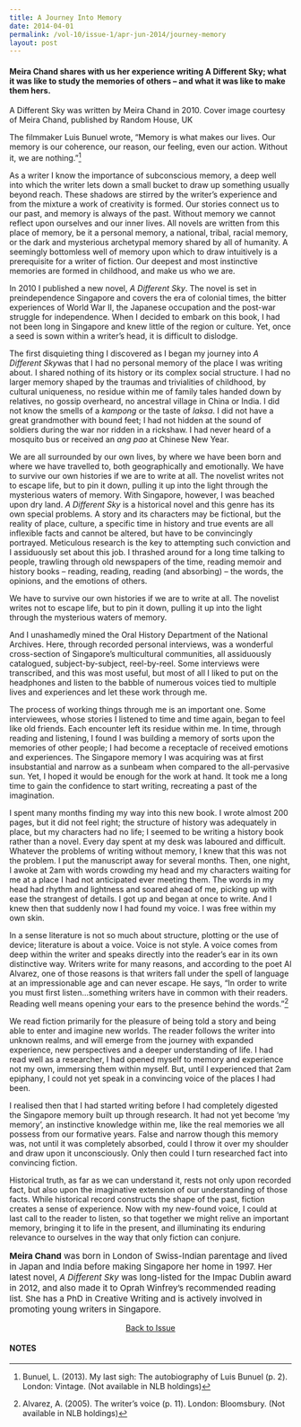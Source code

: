 ```yaml
---
title: A Journey Into Memory
date: 2014-04-01
permalink: /vol-10/issue-1/apr-jun-2014/journey-memory
layout: post
---
```

#### **Meira Chand** shares with us her experience writing A Different Sky; what it was like to study the memories of others – and what it was like to make them hers.

A Different Sky was written by Meira Chand in 2010. Cover image courtesy of Meira Chand, published by Random House, UK

The filmmaker Luis Bunuel wrote, “Memory is what makes our lives. Our memory is our coherence, our reason, our feeling, even our action. Without it, we are nothing.”[^1]

As a writer I know the importance of subconscious memory, a deep well into which the writer lets down a small bucket to draw up something usually beyond reach. These shadows are stirred by the writer’s experience and from the mixture a work of creativity is formed. Our stories connect us to our past, and memory is always of the past. Without memory we cannot reflect upon ourselves and our inner lives. All novels are written from this place of memory, be it a personal memory, a national, tribal, racial memory, or the dark and mysterious archetypal memory shared by all of humanity. A seemingly bottomless well of memory upon which to draw intuitively is a prerequisite for a writer of fiction. Our deepest and most instinctive memories are formed in childhood, and make us who we are.

In 2010 I published a new novel, <i>A Different Sky</i>. The novel is set in preindependence Singapore and covers the era of colonial times, the bitter experiences of World War II, the Japanese occupation and the post-war struggle for independence. When I decided to embark on this book, I had not been long in Singapore and knew little of the region or culture. Yet, once a seed is sown within a writer’s head, it is difficult to dislodge.

The first disquieting thing I discovered as I began my journey into <i>A Different Sky</i>was that I had no personal memory of the place I was writing about. I shared nothing of its history or its complex social structure. I had no larger memory shaped by the traumas and trivialities of childhood, by cultural uniqueness, no residue within me of family tales handed down by relatives, no gossip overheard, no ancestral village in China or India. I did not know the smells of a <i>kampong</i> or the taste of <i>laksa</i>. I did not have a great grandmother with bound feet; I had not hidden at the sound of soldiers during the war nor ridden in a rickshaw. I had never heard of a mosquito bus or received an <i>ang pao</i> at Chinese New Year.

We are all surrounded by our own lives, by where we have been born and where we have travelled to, both geographically and emotionally. We have to survive our own histories if we are to write at all. The novelist writes not to escape life, but to pin it down, pulling it up into the light through the mysterious waters of memory. With Singapore, however, I was beached upon dry land. <i>A Different Sky</i> is a historical novel and this genre has its own special problems. A story and its characters may be fictional, but the reality of place, culture, a specific time in history and true events are all inflexible facts and cannot be altered, but have to be convincingly portrayed. Meticulous research is the key to attempting such conviction and I assiduously set about this job. I thrashed around for a long time talking to people, trawling through old newspapers of the time, reading memoir and history books – reading, reading, reading (and absorbing) – the words, the opinions, and the emotions of others.

We have to survive our own histories if we are to write at all. The novelist writes not to escape life, but to pin it down, pulling it up into the light through the mysterious waters of memory.

And I unashamedly mined the Oral History Department of the National Archives. Here, through recorded personal interviews, was a wonderful cross-section of Singapore’s multicultural communities, all assiduously catalogued, subject-by-subject, reel-by-reel. Some interviews were transcribed, and this was most useful, but most of all I liked to put on the headphones and listen to the babble of numerous voices tied to multiple lives and experiences and let these work through me.

The process of working things through me is an important one. Some interviewees, whose stories I listened to time and time again, began to feel like old friends. Each encounter left its residue within me. In time, through reading and listening, I found I was building a memory of sorts upon the memories of other people; I had become a receptacle of received emotions and experiences. The Singapore memory I was acquiring was at first insubstantial and narrow as a sunbeam when compared to the all-pervasive sun. Yet, I hoped it would be enough for the work at hand. It took me a long time to gain the confidence to start writing, recreating a past of the imagination.

I spent many months finding my way into this new book. I wrote almost 200 pages, but it did not feel right; the structure of history was adequately in place, but my characters had no life; I seemed to be writing a history book rather than a novel. Every day spent at my desk was laboured and difficult. Whatever the problems of writing without memory, I knew that this was not the problem. I put the manuscript away for several months. Then, one night, I awoke at 2am with words crowding my head and my characters waiting for me at a place I had not anticipated ever meeting them. The words in my head had rhythm and lightness and soared ahead of me, picking up with ease the strangest of details. I got up and began at once to write. And I knew then that suddenly now I had found my voice. I was free within my own skin.

In a sense literature is not so much about structure, plotting or the use of device; literature is about a voice. Voice is not style. A voice comes from deep within the writer and speaks directly into the reader’s ear in its own distinctive way. Writers write for many reasons, and according to the poet Al Alvarez, one of those reasons is that writers fall under the spell of language at an impressionable age and can never escape. He says, “In order to write you must first listen...something writers have in common with their readers. Reading well means opening your ears to the presence behind the words.”[^2]

We read fiction primarily for the pleasure of being told a story and being able to enter and imagine new worlds. The reader follows the writer into unknown realms, and will emerge from the journey with expanded experience, new perspectives and a deeper understanding of life. I had read well as a researcher, I had opened myself to memory and experience not my own, immersing them within myself. But, until I experienced that 2am epiphany, I could not yet speak in a convincing voice of the places I had been.

I realised then that I had started writing before I had completely digested the Singapore memory built up through research. It had not yet become ‘my memory’, an instinctive knowledge within me, like the real memories we all possess from our formative years. False and narrow though this memory was, not until it was completely absorbed, could I throw it over my shoulder and draw upon it unconsciously. Only then could I turn researched fact into convincing fiction.

Historical truth, as far as we can understand it, rests not only upon recorded fact, but also upon the imaginative extension of our understanding of those facts. While historical record constructs the shape of the past, fiction creates a sense of experience. Now with my new-found voice, I could at last call to the reader to listen, so that together we might relive an important memory, bringing it to life in the present, and illuminating its enduring relevance to ourselves in the way that only fiction can conjure. 

<p style="font-size:15px;"><b>Meira Chand</b> was born in London of Swiss-Indian parentage and lived in Japan and India before making Singapore her home in 1997. Her latest novel, <i>A Different Sky</i> was long-listed for the Impac Dublin award in 2012, and also made it to Oprah Winfrey’s recommended reading list. She has a PhD in Creative Writing and is actively involved in promoting young writers in Singapore.</p>

<a href="https://biblioasia.nlb.gov.sg/vol-10/issue-1/apr-jun-2014/"><center>Back to Issue</center></a>

#### NOTES

[^1]: Bunuel, L. (2013). My last sigh: The autobiography of Luis Bunuel (p. 2). London: Vintage. (Not available in NLB holdings)

[^2]: Alvarez, A. (2005). The writer’s voice (p. 11). London: Bloomsbury. (Not available in NLB holdings)